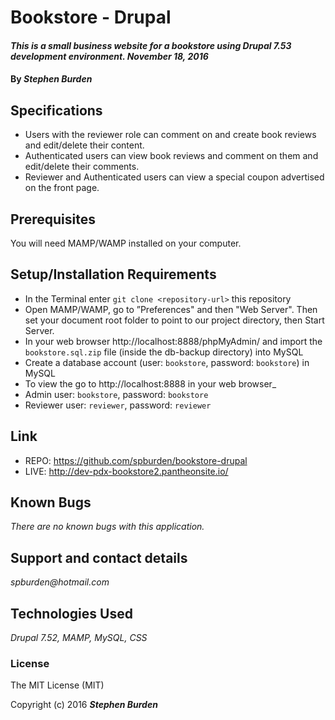 # Bookstore - Drupal

#### _This is a small business website for a bookstore using Drupal 7.53 development environment. November 18, 2016_

#### By _**Stephen Burden**_

## Specifications
* Users with the reviewer role can comment on and create book reviews and edit/delete their content.
* Authenticated users can view book reviews and comment on them and edit/delete their comments.
* Reviewer and Authenticated users can view a special coupon advertised on the front page.

## Prerequisites
You will need MAMP/WAMP installed on your computer.

## Setup/Installation Requirements
* In the Terminal enter `git clone <repository-url>` this repository
* Open MAMP/WAMP, go to ”Preferences" and then "Web Server". Then set your document root folder to point to our project directory, then Start Server.
* In your web browser http://localhost:8888/phpMyAdmin/ and import the `bookstore.sql.zip` file (inside the db-backup directory) into MySQL
* Create a database account (user: `bookstore`, password: `bookstore`) in MySQL
* To view the go to http://localhost:8888 in your web browser_
* Admin user: `bookstore`, password: `bookstore`
* Reviewer user: `reviewer`, password: `reviewer`

## Link
* REPO: https://github.com/spburden/bookstore-drupal
* LIVE: http://dev-pdx-bookstore2.pantheonsite.io/


## Known Bugs
_There are no known bugs with this application._

## Support and contact details
_spburden@hotmail.com_

## Technologies Used
_Drupal 7.52, MAMP, MySQL, CSS_

### License
The MIT License (MIT)

Copyright (c) 2016 **_Stephen Burden_**
